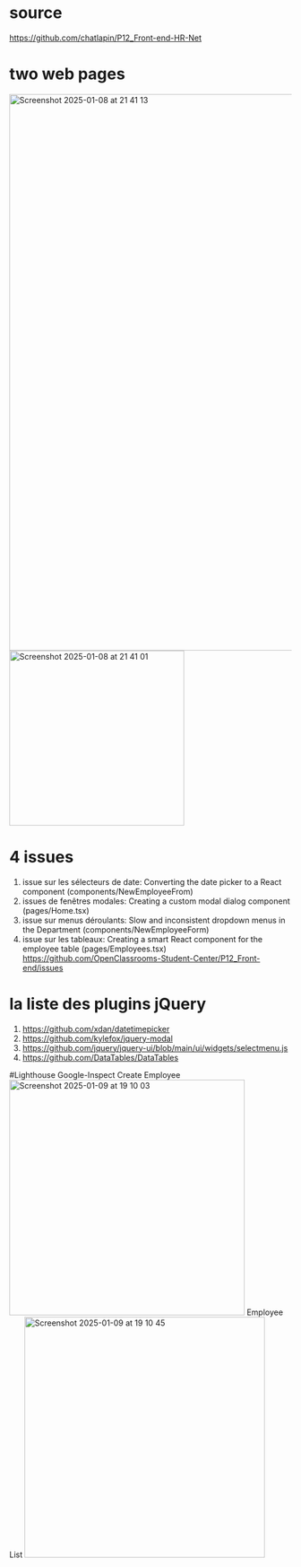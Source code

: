 # source
https://github.com/chatlapin/P12_Front-end-HR-Net

# two web pages
<img width="992" alt="Screenshot 2025-01-08 at 21 41 13" src="https://github.com/user-attachments/assets/d16f7837-e3d3-4579-b305-3df365052b66" />
<img width="312" alt="Screenshot 2025-01-08 at 21 41 01" src="https://github.com/user-attachments/assets/5ac1769b-882c-4d4c-99f8-a6b04bb4da95" />

# 4 issues
1. issue sur les sélecteurs de date: Converting the date picker to a React component (components/NewEmployeeFrom)
2. issues de fenêtres modales: Creating a custom modal dialog component (pages/Home.tsx)
3. issue sur menus déroulants: Slow and inconsistent dropdown menus in the Department (components/NewEmployeeForm)
4. issue sur les tableaux: Creating a smart React component for the employee table (pages/Employees.tsx)
https://github.com/OpenClassrooms-Student-Center/P12_Front-end/issues

# la liste des plugins jQuery 
1. https://github.com/xdan/datetimepicker
2. https://github.com/kylefox/jquery-modal
3. https://github.com/jquery/jquery-ui/blob/main/ui/widgets/selectmenu.js
4. https://github.com/DataTables/DataTables

#Lighthouse
Google-Inspect
Create Employee
<img width="420" alt="Screenshot 2025-01-09 at 19 10 03" src="https://github.com/user-attachments/assets/d37c966d-6bbf-4fa2-bc1f-6533492cba7f" />
Employee List
<img width="429" alt="Screenshot 2025-01-09 at 19 10 45" src="https://github.com/user-attachments/assets/c366754f-f09f-4320-abdd-49c756a2ff0d" />
